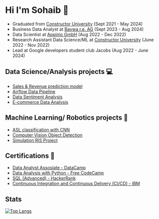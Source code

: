 # Hi I'm Sohaib :wave:

* Graduated from [Constructor University](https://constructor.university/) (Sept 2021 - May 2024)
* Business Data Analyst at [Baywa r.e. AG](https://www.baywa-re.de/en/) (Sept 2023 - Aug 2024)
* Data Scientist at [Appinio GmbH](https://www.appinio.com/en/) (Aug 2022 - Dec 2022)
* Research Assistant Data Science/ML at [Constructor University](https://constructor.university/) (June 2022 - Nov 2022)
* Lead at Google developers student club Jacobs (Aug 2022 - June 2024)

## Data Science/Analysis projects :computer:
- [Sales & Revenue prediction model](https://github.com/sohaibsalman13/Sales-Revenue-Prediction-Model)
- [Airflow Data Pipeline](https://github.com/sohaibsalman13/Airflow-Data-Pipeline)
- [Data Sentiment Analysis](https://github.com/sohaibsalman13/Data-Sentiment-Analysis)
- [E-commerce Data Analysis](https://github.com/sohaibsalman13/E-commerce-Data-Analysis)


## Machine Learning/ Robotics projects :robot:
- [ASL classification with CNN](https://github.com/sohaibsalman13/ASL-with-CNN)
- [Computer Vision Object Detection](https://github.com/sohaibsalman13/Object-Detection)
- [Simulation RIS Project](https://github.com/sohaibsalman13/RIS-Project)

## Certifications :open_book:
- [Data Analyst Assosiate - DataCamp](https://www.datacamp.com/certificate/DAA0010931796099)
- [Data Analysis with Python - Free CodeCamp](https://www.freecodecamp.org/certification/SB_13/data-analysis-with-python-v7)
- [SQL (Advanced) - HackerRank](https://www.hackerrank.com/certificates/iframe/375b62724cc4)
- [Continuous Integration and Continuous Delivery (CI/CD) - IBM](https://www.coursera.org/account/accomplishments/verify/WYTIG1O71KFU)
  
## Stats
[![Top Langs](https://github-readme-stats.vercel.app/api/top-langs/?username=sohaibsalman13&layout=compact)](https://github.com/sohaibsalman13/github-readme-statslayout=compact)

